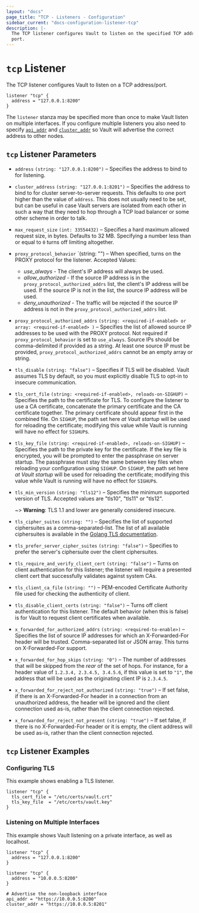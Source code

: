 ```yaml
---
layout: "docs"
page_title: "TCP - Listeners - Configuration"
sidebar_current: "docs-configuration-listener-tcp"
description: |-
  The TCP listener configures Vault to listen on the specified TCP address and
  port.
---
```


# `tcp` Listener

The TCP listener configures Vault to listen on a TCP address/port.

```hcl
listener "tcp" {
  address = "127.0.0.1:8200"
}
```

The `listener` stanza may be specified more than once to make Vault listen on
multiple interfaces. If you configure multiple listeners you also need to
specify [`api_addr`][api-addr] and [`cluster_addr`][cluster-addr] so Vault will
advertise the correct address to other nodes.

## `tcp` Listener Parameters

- `address` `(string: "127.0.0.1:8200")` – Specifies the address to bind to for
  listening.

- `cluster_address` `(string: "127.0.0.1:8201")` – Specifies the address to bind
  to for cluster server-to-server requests. This defaults to one port higher
  than the value of `address`. This does not usually need to be set, but can be
  useful in case Vault servers are isolated from each other in such a way that
  they need to hop through a TCP load balancer or some other scheme in order to
  talk.

- `max_request_size` `(int: 33554432)` – Specifies a hard maximum allowed
  request size, in bytes. Defaults to 32 MB. Specifying a number less than or
  equal to `0` turns off limiting altogether.

- `proxy_protocol_behavior` `(string: "") – When specified, turns on the PROXY
  protocol for the listener.
  Accepted Values:
  - *use_always* - The client's IP address will always be used.
  - *allow_authorized* - If the source IP address is in the
  `proxy_protocol_authorized_addrs` list, the client's IP address will be used.
  If the source IP is not in the list, the source IP address will be used.
  - *deny_unauthorized* - The traffic will be rejected if the source IP
  address is not in the `proxy_protocol_authorized_addrs` list.

- `proxy_protocol_authorized_addrs` `(string: <required-if-enabled> or array: <required-if-enabled> )` –
  Specifies the list of allowed source IP addresses to be used with the PROXY protocol.
  Not required if `proxy_protocol_behavior` is set to `use_always`. Source IPs should
  be comma-delimited if provided as a string. At least one source IP must be provided,
  `proxy_protocol_authorized_addrs` cannot be an empty array or string.

- `tls_disable` `(string: "false")` – Specifies if TLS will be disabled. Vault
  assumes TLS by default, so you must explicitly disable TLS to opt-in to
  insecure communication.

- `tls_cert_file` `(string: <required-if-enabled>, reloads-on-SIGHUP)` –
  Specifies the path to the certificate for TLS. To configure the listener to
  use a CA certificate, concatenate the primary certificate and the CA
  certificate together. The primary certificate should appear first in the
  combined file. On `SIGHUP`, the path set here _at Vault startup_ will be used
  for reloading the certificate; modifying this value while Vault is running
  will have no effect for `SIGHUP`s.

- `tls_key_file` `(string: <required-if-enabled>, reloads-on-SIGHUP)` –
  Specifies the path to the private key for the certificate. If the key file
  is encrypted, you will be prompted to enter the passphrase on server startup.
  The passphrase must stay the same between key files when reloading your
  configuration using `SIGHUP`. On `SIGHUP`, the path set here _at Vault
  startup_ will be used for reloading the certificate; modifying this value
  while Vault is running will have no effect for `SIGHUP`s.

- `tls_min_version` `(string: "tls12")` – Specifies the minimum supported
  version of TLS. Accepted values are "tls10", "tls11" or "tls12".

    ~> **Warning**: TLS 1.1 and lower are generally considered insecure.

- `tls_cipher_suites` `(string: "")` – Specifies the list of supported
  ciphersuites as a comma-separated-list. The list of all available ciphersuites
  is available in the [Golang TLS documentation][golang-tls].

- `tls_prefer_server_cipher_suites` `(string: "false")` – Specifies to prefer the
  server's ciphersuite over the client ciphersuites.

- `tls_require_and_verify_client_cert` `(string: "false")` – Turns on client
  authentication for this listener; the listener will require a presented
  client cert that successfully validates against system CAs.

- `tls_client_ca_file` `(string: "")` – PEM-encoded Certificate Authority file
  used for checking the authenticity of client.

- `tls_disable_client_certs` `(string: "false")` – Turns off client
  authentication for this listener. The default behavior (when this is false)
  is for Vault to request client certificates when available.

- `x_forwarded_for_authorized_addrs` `(string: <required-to-enable>)` –
  Specifies the list of source IP addresses for which an X-Forwarded-For header
  will be trusted. Comma-separated list or JSON array. This turns on
  X-Forwarded-For support.

- `x_forwarded_for_hop_skips` `(string: "0")` – The number of addresses that will be
  skipped from the *rear* of the set of hops. For instance, for a header value
  of `1.2.3.4, 2.3.4.5, 3.4.5.6`, if this value is set to `"1"`, the address that
  will be used as the originating client IP is `2.3.4.5`.

- `x_forwarded_for_reject_not_authorized` `(string: "true")` – If set false,
  if there is an X-Forwarded-For header in a connection from an unauthorized
  address, the header will be ignored and the client connection used as-is,
  rather than the client connection rejected.

- `x_forwarded_for_reject_not_present` `(string: "true")` – If set false, if
  there is no X-Forwarded-For header or it is empty, the client address will be
  used as-is, rather than the client connection rejected.

## `tcp` Listener Examples

### Configuring TLS

This example shows enabling a TLS listener.

```hcl
listener "tcp" {
  tls_cert_file = "/etc/certs/vault.crt"
  tls_key_file  = "/etc/certs/vault.key"
}
```

### Listening on Multiple Interfaces

This example shows Vault listening on a private interface, as well as localhost.

```hcl
listener "tcp" {
  address = "127.0.0.1:8200"
}

listener "tcp" {
  address = "10.0.0.5:8200"
}

# Advertise the non-loopback interface
api_addr = "https://10.0.0.5:8200"
cluster_addr = "https://10.0.0.5:8201"
```

[golang-tls]: https://golang.org/src/crypto/tls/cipher_suites.go
[api-addr]: /docs/configuration/index.html#api_addr
[cluster-addr]: /docs/configuration/index.html#cluster_addr
